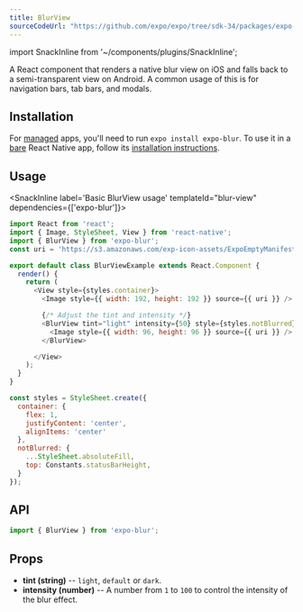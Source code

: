 ```yaml
---
title: BlurView
sourceCodeUrl: "https://github.com/expo/expo/tree/sdk-34/packages/expo-blur"
---
```


import SnackInline from '~/components/plugins/SnackInline';

A React component that renders a native blur view on iOS and falls back to a semi-transparent view on Android. A common usage of this is for navigation bars, tab bars, and modals.

## Installation

For [managed](../../introduction/managed-vs-bare/#managed-workflow) apps, you'll need to run `expo install expo-blur`. To use it in a [bare](../../introduction/managed-vs-bare/#bare-workflow) React Native app, follow its [installation instructions](https://github.com/expo/expo/tree/master/packages/expo-blur).

## Usage

<SnackInline label='Basic BlurView usage' templateId="blur-view" dependencies={['expo-blur']}>

```javascript
import React from 'react';
import { Image, StyleSheet, View } from 'react-native';
import { BlurView } from 'expo-blur';
const uri = 'https://s3.amazonaws.com/exp-icon-assets/ExpoEmptyManifest_192.png';

export default class BlurViewExample extends React.Component {
  render() {
    return (
      <View style={styles.container}>
        <Image style={{ width: 192, height: 192 }} source={{ uri }} />

        {/* Adjust the tint and intensity */}
        <BlurView tint="light" intensity={50} style={styles.notBlurred}>
          <Image style={{ width: 96, height: 96 }} source={{ uri }} />
        </BlurView>

      </View>
    );
  }
}

const styles = StyleSheet.create({
  container: {
    flex: 1,
    justifyContent: 'center',
    alignItems: 'center'
  },
  notBlurred: {
    ...StyleSheet.absoluteFill,
    top: Constants.statusBarHeight,
  }
});
```

</SnackInline>


## API

```js
import { BlurView } from 'expo-blur';
```

## Props

- **tint (string)** -- `light`, `default` or `dark`.
- **intensity (number)** -- A number from `1` to `100` to control the intensity of the blur effect.

#
